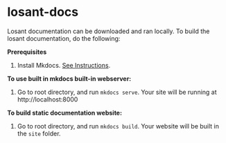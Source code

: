 # losant-docs
Losant documentation can be downloaded and ran locally.  To build the losant documentation, do the following:

**Prerequisites**

1. Install Mkdocs. [See Instructions](http://www.mkdocs.org/#installation).

**To use built in mkdocs built-in webserver:**

1. Go to root directory, and run `mkdocs serve`.  Your site will be running at http://localhost:8000

**To build static documentation website:**

1. Go to root directory, and run `mkdocs build`.  Your website will be built in the `site` folder.
